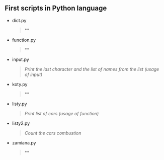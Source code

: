 ## First scripts in Python language

- dict.py

  >**

- function.py

  >**

- input.py

  >*Print the last character and the list of names from the list (usage of input)*

- koty.py

  >**

- listy.py

    >*Print list of cars (usage of function)*

- listy2.py

    >*Count the cars combustion*

- zamiana.py

  >**
